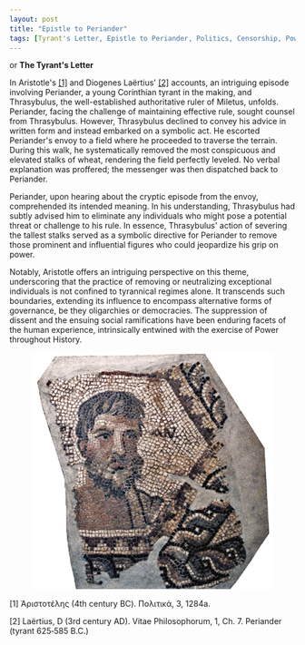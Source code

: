 ```yaml
---
layout: post
title: "Epistle to Periander"
tags: [Tyrant's Letter, Epistle to Periander, Politics, Censorship, Power Dynamics]
---
```


or **The Tyrant's Letter**

In Aristotle's <a href = "https://www.perseus.tufts.edu/hopper/text?doc=Perseus:text:1999.01.0058:book=3:section=1284a&highlight=periander" target="_blank">[1]</a> and Diogenes Laërtius' <a href = "https://penelope.uchicago.edu/Thayer/E/Roman/Texts/Diogenes_Laertius/Lives_of_the_Eminent_Philosophers/1/Periander*.html" target="_blank">[2]</a> accounts, an intriguing episode involving Periander, a young Corinthian tyrant in the making, and Thrasybulus, the well-established authoritative ruler of Miletus, unfolds. Periander, facing the challenge of maintaining effective rule, sought counsel from Thrasybulus. However, Thrasybulus declined to convey his advice in written form and instead embarked on a symbolic act. He escorted Periander's envoy to a field where he proceeded to traverse the terrain. During this walk, he systematically removed the most conspicuous and elevated stalks of wheat, rendering the field perfectly leveled. No verbal explanation was proffered; the messenger was then dispatched back to Periander.

Periander, upon hearing about the cryptic episode from the envoy, comprehended its intended meaning. In his understanding, Thrasybulus had subtly advised him to eliminate any individuals who might pose a potential threat or challenge to his rule. In essence, Thrasybulus' action of severing the tallest stalks served as a symbolic directive for Periander to remove those prominent and influential figures who could jeopardize his grip on power.

Notably, Aristotle offers an intriguing perspective on this theme, underscoring that the practice of removing or neutralizing exceptional individuals is not confined to tyrannical regimes alone. It transcends such boundaries, extending its influence to encompass alternative forms of governance, be they oligarchies or democracies. The suppression of dissent and the ensuing social ramifications have been enduring facets of the human experience, intrinsically entwined with the exercise of Power throughout History.

<figure>
	<img src="/images/periander_mosaic.png" alt="Periander Mosaic">
</figure>

[1] Ἀριστοτέλης (4th century BC). Πολιτικά, 3, 1284a.

[2] Laërtius, D (3rd century AD). Vitae Philosophorum, 1, Ch. 7. Periander (tyrant 625‑585 B.C.)